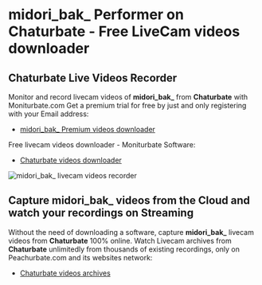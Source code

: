 # midori_bak_ Performer on Chaturbate - Free LiveCam videos downloader

## Chaturbate Live Videos Recorder

Monitor and record livecam videos of **midori_bak_** from **Chaturbate** with Moniturbate.com
Get a premium trial for free by just and only registering with your Email address:
* [midori_bak_ Premium videos downloader](https://moniturbate.com/request-demo-licence-key.html)

Free livecam videos downloader - Moniturbate Software:
* [Chaturbate videos downloader](https://moniturbate.com/moniturbate-download-software.html)

![midori_bak_ livecam videos recorder](https://peachurnet.com/templates/moniturbate-software.png)


## Capture midori_bak_ videos from the Cloud and watch your recordings on Streaming

Without the need of downloading a software, capture **midori_bak_** livecam videos from **Chaturbate** 100% online.
Watch Livecam archives from **Chaturbate** unlimitedly from thousands of existing recordings, only on Peachurbate.com and its websites network:
* [Chaturbate videos archives](https://peachurnet.com/)